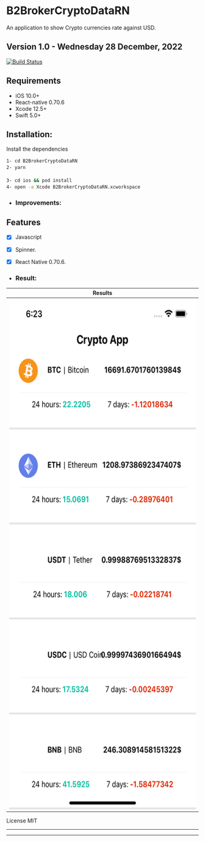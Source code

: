 # B2BrokerCryptoDataRN
An application to show Crypto currencies rate against USD.
## **Version 1.0 - Wednesday 28 December, 2022**
[![Build Status](https://travis-ci.org/joemccann/dillinger.svg?branch=master)](https://travis-ci.org/joemccann/dillinger)

## Requirements

- iOS 10.0+
- React-native 0.70.6
- Xcode 12.5+
- Swift 5.0+

## Installation:

Install the dependencies

```sh
1- cd B2BrokerCryptoDataRN
2- yarn

3- cd ios && pod install
4- open -a Xcode B2BrokerCryptoDataRN.xcworkspace
```

* ### Improvements:


## Features
- [x] Javascript
- [x] Spinner.
- [x] React Native 0.70.6.


* ### Result:

| Results      |
|------------|
| <img src="https://github.com/samrezikram/B2BrokerCryptoDataRN/blob/main/Common/results.png" width="750" height="1334"> |

License
MIT

---------------------------------------------------------------------------------
---------------------------------------------------------------------------------
